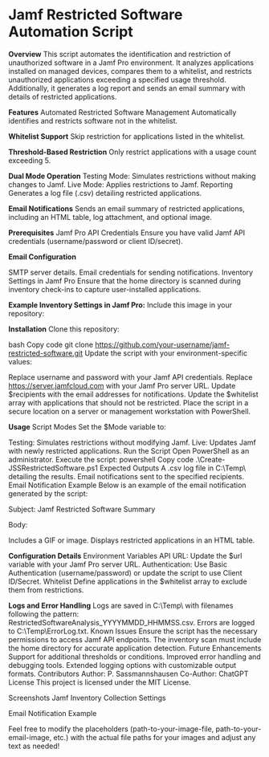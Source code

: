 # Jamf Restricted Software Automation Script #

**Overview**
This script automates the identification and restriction of unauthorized software in a Jamf Pro environment. It analyzes applications installed on managed devices, compares them to a whitelist, and restricts unauthorized applications exceeding a specified usage threshold. Additionally, it generates a log report and sends an email summary with details of restricted applications.

**Features**
Automated Restricted Software Management
Automatically identifies and restricts software not in the whitelist.

**Whitelist Support**
Skip restriction for applications listed in the whitelist.

**Threshold-Based Restriction**
Only restrict applications with a usage count exceeding 5.

**Dual Mode Operation**
Testing Mode: Simulates restrictions without making changes to Jamf.
Live Mode: Applies restrictions to Jamf.
Reporting
Generates a log file (.csv) detailing restricted applications.

**Email Notifications**
Sends an email summary of restricted applications, including an HTML table, log attachment, and optional image.

**Prerequisites**
Jamf Pro API Credentials
Ensure you have valid Jamf API credentials (username/password or client ID/secret).

**Email Configuration**

SMTP server details.
Email credentials for sending notifications.
Inventory Settings in Jamf Pro
Ensure that the home directory is scanned during inventory check-ins to capture user-installed applications.

**Example Inventory Settings in Jamf Pro:**
Include this image in your repository:

**Installation**
Clone this repository:

bash
Copy code
git clone https://github.com/your-username/jamf-restricted-software.git
Update the script with your environment-specific values:

Replace username and password with your Jamf API credentials.
Replace https://server.jamfcloud.com with your Jamf Pro server URL.
Update $recipients with the email addresses for notifications.
Update the $whitelist array with applications that should not be restricted.
Place the script in a secure location on a server or management workstation with PowerShell.

**Usage**
Script Modes
Set the $Mode variable to:

Testing: Simulates restrictions without modifying Jamf.
Live: Updates Jamf with newly restricted applications.
Run the Script
Open PowerShell as an administrator.
Execute the script:
powershell
Copy code
.\Create-JSSRestrictedSoftware.ps1
Expected Outputs
A .csv log file in C:\Temp\ detailing the results.
Email notifications sent to the specified recipients.
Email Notification Example
Below is an example of the email notification generated by the script:

Subject: Jamf Restricted Software Summary

Body:

Includes a GIF or image.
Displays restricted applications in an HTML table.

**Configuration Details**
Environment Variables
API URL: Update the $url variable with your Jamf Pro server URL.
Authentication: Use Basic Authentication (username/password) or update the script to use Client ID/Secret.
Whitelist
Define applications in the $whitelist array to exclude them from restrictions.

**Logs and Error Handling**
Logs are saved in C:\Temp\ with filenames following the pattern: RestrictedSoftwareAnalysis_YYYYMMDD_HHMMSS.csv.
Errors are logged to C:\Temp\ErrorLog.txt.
Known Issues
Ensure the script has the necessary permissions to access Jamf API endpoints.
The inventory scan must include the home directory for accurate application detection.
Future Enhancements
Support for additional thresholds or conditions.
Improved error handling and debugging tools.
Extended logging options with customizable output formats.
Contributors
Author: P. Sassmannshausen
Co-Author: ChatGPT
License
This project is licensed under the MIT License.

Screenshots
Jamf Inventory Collection Settings

Email Notification Example

Feel free to modify the placeholders (path-to-your-image-file, path-to-your-email-image, etc.) with the actual file paths for your images and adjust any text as needed!

